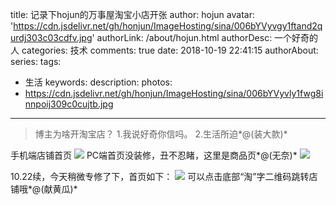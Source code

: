 title: 记录下hojun的万事屋淘宝小店开张
author: hojun
avatar: 'https://cdn.jsdelivr.net/gh/honjun/ImageHosting/sina/006bYVyvgy1ftand2qurdj303c03cdfv.jpg'
authorLink: /about/hojun.html
authorDesc: 一个好奇的人
categories: 技术
comments: true
date: 2018-10-19 22:41:15
authorAbout:
series:
tags:
 - 生活
keywords:
description:
photos:
 - https://cdn.jsdelivr.net/gh/honjun/ImageHosting/sina/006bYVyvly1fwg8innpoij309c0cujtb.jpg
---
>博主为啥开淘宝店？
>1.我说好奇你信吗。
>2.生活所迫*@(装大款)*

手机端店铺首页
![](https://cdn.jsdelivr.net/gh/honjun/ImageHosting/sina/006bYVyvly1fwg8innpoij309c0cujtb.jpg)
PC端首页没装修，丑不忍睹，这里是商品页*@(无奈)*
![](https://cdn.jsdelivr.net/gh/honjun/ImageHosting/sina/006bYVyvly1fwg8nv1jshj30yl0gb40y.jpg)

10.22续，今天稍微专修了下，首页如下：
![](https://cdn.jsdelivr.net/gh/honjun/ImageHosting/sina/006bYVyvly1fwhe2m86mnj30z416mjzp.jpg)
可以点击底部“淘”字二维码跳转店铺哦*@(献黄瓜)*